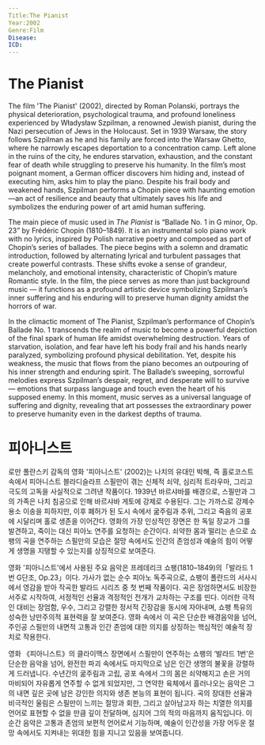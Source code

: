 ```yaml
---
Title:The Pianist
Year:2002
Genre:Film
Disease:
ICD:
---
```


# The Pianist
The film 'The Pianist' (2002), directed by Roman Polanski, portrays the physical deterioration, psychological trauma, and profound loneliness experienced by Władysław Szpilman, a renowned Jewish pianist, during the Nazi persecution of Jews in the Holocaust. Set in 1939 Warsaw, the story follows Szpilman as he and his family are forced into the Warsaw Ghetto, where he narrowly escapes deportation to a concentration camp. Left alone in the ruins of the city, he endures starvation, exhaustion, and the constant fear of death while struggling to preserve his humanity. In the film’s most poignant moment, a German officer discovers him hiding and, instead of executing him, asks him to play the piano. Despite his frail body and weakened hands, Szpilman performs a Chopin piece with haunting emotion—an act of resilience and beauty that ultimately saves his life and symbolizes the enduring power of art amid human suffering.

The main piece of music used in *The Pianist* is “Ballade No. 1 in G minor, Op. 23” by Frédéric Chopin (1810–1849). It is an instrumental solo piano work with no lyrics, inspired by Polish narrative poetry and composed as part of Chopin’s series of ballades. The piece begins with a solemn and dramatic introduction, followed by alternating lyrical and turbulent passages that create powerful contrasts. These shifts evoke a sense of grandeur, melancholy, and emotional intensity, characteristic of Chopin’s mature Romantic style. In the film, the piece serves as more than just background music — it functions as a profound artistic device symbolizing Szpilman’s inner suffering and his enduring will to preserve human dignity amidst the horrors of war.

In the climactic moment of The Pianist, Szpilman’s performance of Chopin’s Ballade No. 1 transcends the realm of music to become a powerful depiction of the final spark of human life amidst overwhelming destruction. Years of starvation, isolation, and fear have left his body frail and his hands nearly paralyzed, symbolizing profound physical debilitation. Yet, despite his weakness, the music that flows from the piano becomes an outpouring of his inner strength and enduring spirit. The Ballade’s sweeping, sorrowful melodies express Szpilman’s despair, regret, and desperate will to survive — emotions that surpass language and touch even the heart of his supposed enemy. In this moment, music serves as a universal language of suffering and dignity, revealing that art possesses the extraordinary power to preserve humanity even in the darkest depths of trauma.


# 피아니스트

로만 폴란스키 감독의 영화 '피아니스트' (2002)는 나치의 유대인 박해, 즉 홀로코스트 속에서 피아니스트 블라디슬라프 스필만이 겪는 신체적 쇠약, 심리적 트라우마, 그리고 극도의 고독을 사실적으로 그려낸 작품이다. 1939년 바르샤바를 배경으로, 스필만과 그의 가족은 나치 침공으로 인해 바르샤바 게토에 강제로 수용된다. 그는 가까스로 강제수용소 이송을 피하지만, 이후 폐허가 된 도시 속에서 굶주림과 추위, 그리고 죽음의 공포에 시달리며 홀로 생존을 이어간다. 영화의 가장 인상적인 장면은 한 독일 장교가 그를 발견하고, 죽이는 대신 피아노 연주를 요청하는 순간이다. 쇠약한 몸과 떨리는 손으로 쇼팽의 곡을 연주하는 스필만의 모습은 절망 속에서도 인간의 존엄성과 예술의 힘이 어떻게 생명을 지탱할 수 있는지를 상징적으로 보여준다.

영화 '피아니스트'에서 사용된 주요 음악은 프레데리크 쇼팽(1810–1849)의「발라드 1번 G단조, Op.23」이다. 가사가 없는 순수 피아노 독주곡으로, 쇼팽이 폴란드의 서사시에서 영감을 받아 작곡한 발라드 시리즈 중 첫 번째 작품이다. 곡은 장엄하면서도 비장한 서주로 시작하여, 서정적인 선율과 격정적인 전개가 교차하는 구조를 띤다. 이러한 극적인 대비는 장엄함, 우수, 그리고 강렬한 정서적 긴장감을 동시에 자아내며, 쇼팽 특유의 성숙한 낭만주의적 표현력을 잘 보여준다. 영화 속에서 이 곡은 단순한 배경음악을 넘어, 주인공 스필만의 내면적 고통과 인간 존엄에 대한 의지를 상징하는 핵심적인 예술적 장치로 작용한다.

영화 《피아니스트》의 클라이맥스 장면에서 스필만이 연주하는 쇼팽의 ‘발라드 1번’은 단순한 음악을 넘어, 완전한 파괴 속에서도 마지막으로 남은 인간 생명의 불꽃을 강렬하게 드러냅니다. 수년간의 굶주림과 고립, 공포 속에서 그의 몸은 쇠약해지고 손은 거의 마비되어 자유롭게 연주할 수 없게 되었지만, 그 연약한 육체에서 흘러나오는 음악은 그의 내면 깊은 곳에 남은 강인한 의지와 생존 본능의 표현이 됩니다. 곡의 장대한 선율과 비극적인 울림은 스필만이 느끼는 절망과 회한, 그리고 살아남고자 하는 치열한 의지를 언어로 표현할 수 없을 만큼 깊이 전달하며, 심지어 그의 적의 마음까지 움직입니다. 이 순간 음악은 고통과 존엄의 보편적 언어로서 기능하며, 예술이 인간성을 가장 어두운 절망 속에서도 지켜내는 위대한 힘을 지니고 있음을 보여줍니다.
